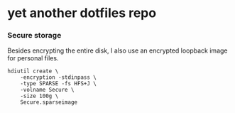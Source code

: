 # yet another dotfiles repo

### Secure storage

Besides encrypting the entire disk, I also use an encrypted loopback image for
personal files.

    hdiutil create \
        -encryption -stdinpass \
        -type SPARSE -fs HFS+J \
        -volname Secure \
        -size 100g \
        Secure.sparseimage
